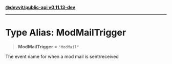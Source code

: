 [**@devvit/public-api v0.11.13-dev**](../README.md)

---

# Type Alias: ModMailTrigger

> **ModMailTrigger** = `"ModMail"`

The event name for when a mod mail is sent/received
